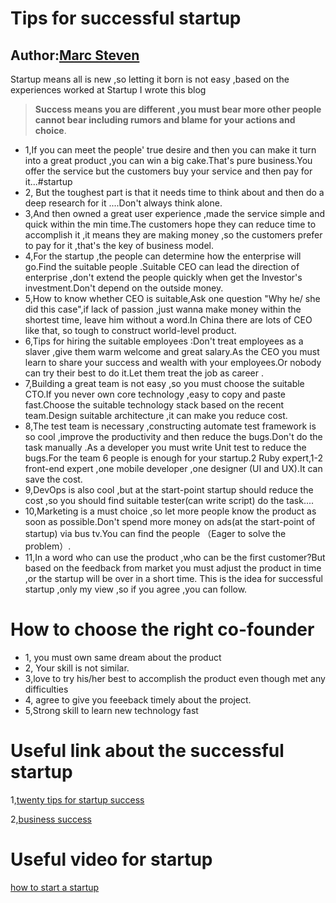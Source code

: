 # Tips for successful startup
Author:[Marc Steven](https://twitter.com/marcstevencoder)
---
Startup means all is new ,so letting it born is not easy ,based on the experiences worked at Startup I wrote this blog
> **Success means you are different ,you must bear more other people cannot bear including rumors and blame for your actions and choice**.


* 1,If you can meet the people' true desire and then you can make it turn into a great product ,you can win a big cake.That's pure business.You  offer the service but the customers buy your service and then pay for it...#startup
* 2, But the toughest part is that it needs time to think about and then do a deep research for it ....Don't always think alone.
* 3,And then owned  a great user experience ,made the service simple and quick within the min time.The customers hope they can reduce time to accomplish it ,it means they are making money ,so the customers prefer to pay for it ,that's the key of business model.
* 4,For the startup ,the people can determine how the enterprise will go.Find the suitable people  .Suitable CEO can lead the direction of enterprise ,don't extend the people quickly when get the Investor's investment.Don't depend on the outside money.
* 5,How to know whether CEO is suitable,Ask one question "Why he/ she did this case",if lack of passion ,just wanna make money within the shortest time, leave him without a word.In  China there are lots of CEO like that, so tough to construct world-level product.
* 6,Tips for hiring the suitable employees :Don't treat employees as a slaver ,give them warm welcome and great salary.As  the CEO you must learn to share your success and wealth with your employees.Or nobody can try their best to do it.Let them treat the job as career .
* 7,Building a great team is not easy ,so you must choose the suitable CTO.If you never own core technology ,easy to copy and paste fast.Choose the suitable technology stack based on the recent team.Design  suitable architecture ,it can make you  reduce cost.
* 8,The test team is necessary ,constructing automate test framework is so cool ,improve the productivity and then reduce the bugs.Don't do the task manually .As a developer you must write Unit test to reduce the bugs.For the team 6 people is enough for your startup.2 Ruby expert,1-2 front-end expert ,one mobile developer ,one designer (UI and UX).It can save the cost.
* 9,DevOps is also cool ,but at the start-point startup should reduce the cost ,so you should find suitable tester(can write script) do the task....
* 10,Marketing is a must choice ,so let more people know the product as soon as possible.Don't spend more money on ads(at the start-point of startup) via bus tv.You  can find the people （Eager to solve the problem）.
* 11,In a word who can use the product ,who can be the first customer?But based on the feedback from market you must adjust the product in time ,or the startup will be over in a short time.
This is the idea for successful startup ,only my view ,so if you agree ,you can follow.

# How to choose the right co-founder

* 1, you must own same dream about the product
* 2, Your skill is not similar.
* 3,love to try his/her best to accomplish the product even though met any difficulties
* 4, agree to give you feeeback timely about the project.
* 5,Strong skill to learn new technology fast



# Useful link about the successful startup


1,[twenty tips for startup success](https://www.forbes.com/sites/maryjuetten/2018/05/03/twenty-tips-for-startup-success/)

2,[business success](https://www.businessknowhow.com/startup/business-success.htm)

# Useful video for startup
[how to start a startup](https://www.youtube.com/watch?v=CBYhVcO4WgI)




